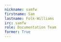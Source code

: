 ```yaml
---
nickname: samfw
firstname: Sam
lastname: Folk-Williams
irc: samfw
role: Documentation Team
former: True
---
```


